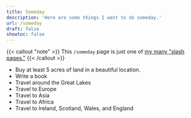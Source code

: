 ```yaml
---
title: Someday
description: 'Here are some things I want to do someday.'
url: /someday
draft: false
showtoc: false
---
```

{{< callout "note" >}}
This `/someday` page is just one of [my many "slash pages."](/slashes)
{{< /callout >}}

- Buy at least 5 acres of land in a beautiful location.
- Write a book
- Travel around the Great Lakes
- Travel to Europe
- Travel to Asia
- Travel to Africa
- Travel to Ireland, Scotland, Wales, and England